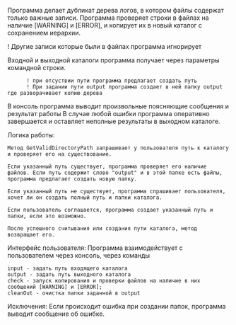 Программа делает дубликат дерева логов, в котором файлы содержат только важные записи.
Программа проверяет строки в файлах на наличие [WARNING] и [ERROR], и копирует их в новый каталог с сохранением иерархии.

  ! Другие записи которые были в файлах программа игнорирует 
  
Входной и выходной каталоги программа получает через параметры командной строки.

          ! при отсуствии пути программа предлагает создать путь 
          ! При задании пути output программа создает в ней папку output где разворачивает копию дерева
          
В консоль программа выводит произвольные поясняющие сообщения и результат работы
В случае любой ошибки программа оперативно завершается и оставляет неполные результаты в выходном каталоге.

Логика работы:

    Метод GetValidDirectoryPath запрашивает у пользователя путь к каталогу и проверяет его на существование.
    
    Если указанный путь существует, программа проверяет его наличие файлов. Если путь содержит слово "output" и в этой папке есть файлы, программа предлагает создать новую папку.

    Если указанный путь не существует, программа спрашивает пользователя, хочет ли он создать полный путь и папки каталога.
    
    Если пользователь соглашается, программа создает указанный путь и папки, если это возможно.
    
    После успешного считывания или создания пути каталога, метод возвращает его.

Интерфейс пользователя:
Программа взаимодействует с пользователем через консоль, через команды 

    input - задать путь входящего каталога
    output - задать путь выходного каталога
    check - запуск копирования и проверки файлов на наличие в них сообщений [WARNING] и [ERROR];
    cleanOut - очистка папки заданной в output
Исключения:
Если происходит ошибка при создании папок, программа выводит сообщение об ошибке.
